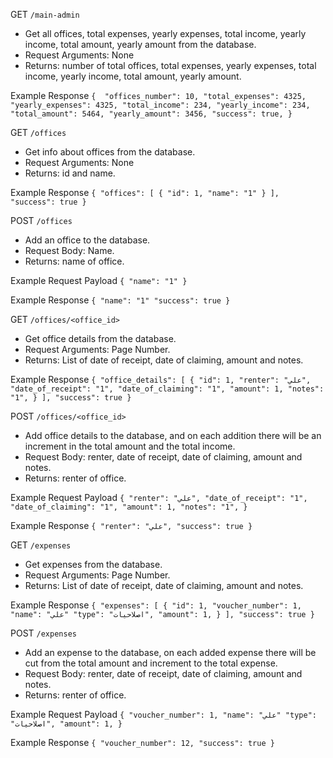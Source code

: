 GET `/main-admin`

- Get all offices, total expenses, yearly expenses, total income, yearly income, total amount, yearly amount from the database.
- Request Arguments: None
- Returns: number of total offices, total expenses, yearly expenses, total income, yearly income, total amount, yearly amount.

Example Response `{ 
    "offices_number": 10,
    "total_expenses": 4325,
    "yearly_expenses": 4325,
    "total_income": 234,
    "yearly_income": 234,
    "total_amount": 5464,
    "yearly_amount": 3456,
    "success": true,
}`

GET `/offices`

- Get info about offices from the database.
- Request Arguments: None
- Returns: id and name.

Example Response `{
    "offices": [
        {
            "id": 1,
            "name": "1"
        }
    ],
    "success": true
}`

POST `/offices`

- Add an office to the database.
- Request Body: Name.
- Returns: name of office.

Example Request Payload `{
    "name": "1"
}`

Example Response `{
    "name": "1"
    "success": true
}`

GET `/offices/<office_id>`

- Get office details from the database.
- Request Arguments: Page Number.
- Returns: List of date of receipt, date of claiming, amount and notes.

Example Response `{
    "office_details": [
        {
            "id": 1,
            "renter": "علي",
            "date_of_receipt": "1",
            "date_of_claiming": "1",
            "amount": 1,
            "notes": "1",
        }
    ],
    "success": true
}`

POST `/offices/<office_id>`

- Add office details to the database, and on each addition there will be an increment in the total amount and the total income.
- Request Body: renter, date of receipt, date of claiming, amount and notes.
- Returns: renter of office.

Example Request Payload `{
    "renter": "علي",
    "date_of_receipt": "1",
    "date_of_claiming": "1",
    "amount": 1,
    "notes": "1",
}`

Example Response `{
    "renter": "علي",
    "success": true
}`

GET `/expenses`

- Get expenses from the database.
- Request Arguments: Page Number.
- Returns: List of date of receipt, date of claiming, amount and notes.

Example Response `{
    "expenses": [
        {
            "id": 1,
            "voucher_number": 1,
            "name": "علي"
            "type": "اصلاحيات",
            "amount": 1,
        }
    ],
    "success": true
}`

POST `/expenses`

- Add an expense to the database, on each added expense there will be cut from the total amount and increment to the total expense.
- Request Body: renter, date of receipt, date of claiming, amount and notes.
- Returns: renter of office.

Example Request Payload `{
    "voucher_number": 1,
    "name": "علي"
    "type": "اصلاحيات",
    "amount": 1,
}`

Example Response `{
    "voucher_number": 12,
    "success": true
}`